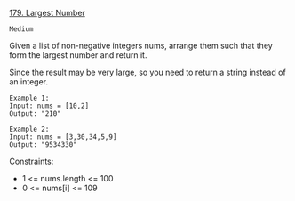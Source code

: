 [179. Largest Number](https://leetcode.com/problems/largest-number/)

`Medium`

Given a list of non-negative integers nums, arrange them such that they form the largest number and return it.

Since the result may be very large, so you need to return a string instead of an integer.

```
Example 1:
Input: nums = [10,2]
Output: "210"

Example 2:
Input: nums = [3,30,34,5,9]
Output: "9534330"
```

Constraints:

- 1 <= nums.length <= 100
- 0 <= nums[i] <= 109